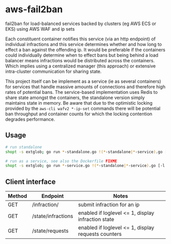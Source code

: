 # aws-fail2ban
fail2ban for load-balanced services backed by clusters (eg AWS ECS or EKS) using AWS WAF and ip sets

Each constituent container notifies this service (via an http endpoint) of individual infractions and this service determines whether and how long to effect a ban against the offending ip.  It would be preferable if the containers could individually determine when to effect bans but being behind a load balancer means infractions would be distributed across the containers.  Which implies using a centralized manager (this approach) or extensive intra-cluster communication for sharing state.

This project itself can be implement as a service (ie as several containers) for services that handle massive amounts of connections and therefore high rates of potential bans.  The service-based implementation uses Redis to share state amongst the containers, the standalone version simply maintains state in memory.  Be aware that due to the optimistic locking provided by the `aws-cli wafv2 *-ip-set` commands there will be potential ban throughput and container counts for which the locking contention degrades performance.

## Usage

```sh
# run standalone
shopt -s extglob; go run *-standalone.go !(*-standalone|*-service).go [-l loglevel] [-p port]

# run as a service, see also the Dockerfile FIXME
shopt -s extglob; go run *-service.go !(*-standalone|*-service).go [-l loglevel] [-p port]
```

## Client interface

| Method | Endpoint           | Notes                                               |
| ------ | ------------------ | --------------------------------------------------- |
| GET    | /infraction/<ip>   | submit infraction for an ip                         |
| GET    | /state/infractions | enabled if loglevel <= 1, display infraction state  |
| GET    | /state/requests    | enabled if loglevel <= 1, display requests counters |
